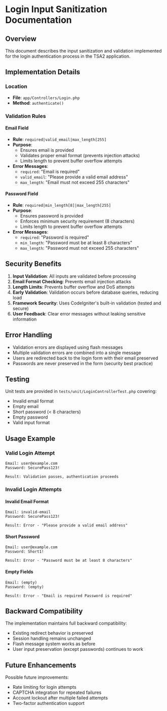 # Login Input Sanitization Documentation

## Overview
This document describes the input sanitization and validation implemented for the login authentication process in the TSA2 application.

## Implementation Details

### Location
- **File**: `app/Controllers/Login.php`
- **Method**: `authenticate()`

### Validation Rules

#### Email Field
- **Rule**: `required|valid_email|max_length[255]`
- **Purpose**: 
  - Ensures email is provided
  - Validates proper email format (prevents injection attacks)
  - Limits length to prevent buffer overflow attempts
- **Error Messages**:
  - `required`: "Email is required"
  - `valid_email`: "Please provide a valid email address"
  - `max_length`: "Email must not exceed 255 characters"

#### Password Field
- **Rule**: `required|min_length[8]|max_length[255]`
- **Purpose**:
  - Ensures password is provided
  - Enforces minimum security requirement (8 characters)
  - Limits length to prevent buffer overflow attempts
- **Error Messages**:
  - `required`: "Password is required"
  - `min_length`: "Password must be at least 8 characters"
  - `max_length`: "Password must not exceed 255 characters"

## Security Benefits

1. **Input Validation**: All inputs are validated before processing
2. **Email Format Checking**: Prevents email injection attacks
3. **Length Limits**: Prevents buffer overflow and DoS attempts
4. **Early Validation**: Validation occurs before database queries, reducing load
5. **Framework Security**: Uses CodeIgniter's built-in validation (tested and secure)
6. **User Feedback**: Clear error messages without leaking sensitive information

## Error Handling

- Validation errors are displayed using flash messages
- Multiple validation errors are combined into a single message
- Users are redirected back to the login form with their email preserved
- Passwords are never preserved in the form (security best practice)

## Testing

Unit tests are provided in `tests/unit/LoginControllerTest.php` covering:
- Invalid email format
- Empty email
- Short password (< 8 characters)
- Empty password
- Valid input format

## Usage Example

### Valid Login Attempt
```
Email: user@example.com
Password: SecurePass123!

Result: Validation passes, authentication proceeds
```

### Invalid Login Attempts

#### Invalid Email Format
```
Email: invalid-email
Password: SecurePass123!

Result: Error - "Please provide a valid email address"
```

#### Short Password
```
Email: user@example.com
Password: Short1!

Result: Error - "Password must be at least 8 characters"
```

#### Empty Fields
```
Email: (empty)
Password: (empty)

Result: Error - "Email is required Password is required"
```

## Backward Compatibility

The implementation maintains full backward compatibility:
- Existing redirect behavior is preserved
- Session handling remains unchanged
- Flash message system works as before
- User input preservation (except passwords) continues to work

## Future Enhancements

Possible future improvements:
- Rate limiting for login attempts
- CAPTCHA integration for repeated failures
- Account lockout after multiple failed attempts
- Two-factor authentication support
